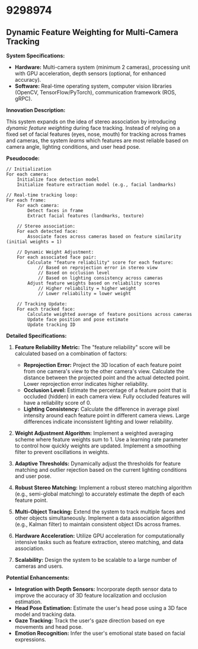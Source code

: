 # 9298974

## Dynamic Feature Weighting for Multi-Camera Tracking

**System Specifications:**

*   **Hardware:** Multi-camera system (minimum 2 cameras), processing unit with GPU acceleration, depth sensors (optional, for enhanced accuracy).
*   **Software:** Real-time operating system, computer vision libraries (OpenCV, TensorFlow/PyTorch), communication framework (ROS, gRPC).

**Innovation Description:**

This system expands on the idea of stereo association by introducing *dynamic feature weighting* during face tracking. Instead of relying on a fixed set of facial features (eyes, nose, mouth) for tracking across frames and cameras, the system *learns* which features are most reliable based on camera angle, lighting conditions, and user head pose. 

**Pseudocode:**

```
// Initialization
For each camera:
    Initialize face detection model
    Initialize feature extraction model (e.g., facial landmarks)

// Real-time tracking loop:
For each frame:
    For each camera:
        Detect faces in frame
        Extract facial features (landmarks, texture)

    // Stereo association:
    For each detected face:
        Associate faces across cameras based on feature similarity (initial weights = 1)

    // Dynamic Weight Adjustment:
    For each associated face pair:
        Calculate "feature reliability" score for each feature:
            // Based on reprojection error in stereo view
            // Based on occlusion level
            // Based on lighting consistency across cameras
        Adjust feature weights based on reliability scores
            // Higher reliability = higher weight
            // Lower reliability = lower weight

    // Tracking Update:
    For each tracked face:
        Calculate weighted average of feature positions across cameras
        Update face position and pose estimate
        Update tracking ID
```

**Detailed Specifications:**

1.  **Feature Reliability Metric:** The "feature reliability" score will be calculated based on a combination of factors:
    *   **Reprojection Error:**  Project the 3D location of each feature point from one camera's view to the other camera's view. Calculate the distance between the projected point and the actual detected point. Lower reprojection error indicates higher reliability.
    *   **Occlusion Level:** Estimate the percentage of a feature point that is occluded (hidden) in each camera view. Fully occluded features will have a reliability score of 0.
    *   **Lighting Consistency:** Calculate the difference in average pixel intensity around each feature point in different camera views. Large differences indicate inconsistent lighting and lower reliability.

2.  **Weight Adjustment Algorithm:**  Implement a weighted averaging scheme where feature weights sum to 1. Use a learning rate parameter to control how quickly weights are updated. Implement a smoothing filter to prevent oscillations in weights.

3.  **Adaptive Thresholds:** Dynamically adjust the thresholds for feature matching and outlier rejection based on the current lighting conditions and user pose.

4.  **Robust Stereo Matching:** Implement a robust stereo matching algorithm (e.g., semi-global matching) to accurately estimate the depth of each feature point.

5.  **Multi-Object Tracking:**  Extend the system to track multiple faces and other objects simultaneously. Implement a data association algorithm (e.g., Kalman filter) to maintain consistent object IDs across frames.

6.  **Hardware Acceleration:** Utilize GPU acceleration for computationally intensive tasks such as feature extraction, stereo matching, and data association.

7.  **Scalability:** Design the system to be scalable to a large number of cameras and users.

**Potential Enhancements:**

*   **Integration with Depth Sensors:** Incorporate depth sensor data to improve the accuracy of 3D feature localization and occlusion estimation.
*   **Head Pose Estimation:** Estimate the user's head pose using a 3D face model and tracking data.
*   **Gaze Tracking:** Track the user's gaze direction based on eye movements and head pose.
*   **Emotion Recognition:** Infer the user's emotional state based on facial expressions.